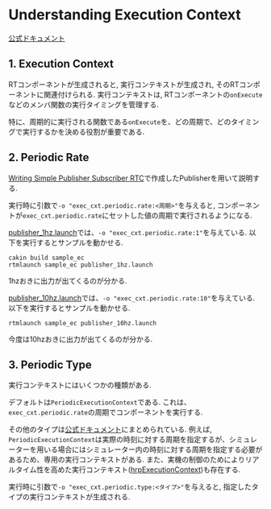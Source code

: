 # Understanding Execution Context

[公式ドキュメント](https://openrtm.org/openrtm/ja/doc/developersguide/basic_rtc_programming/rtcdevelflow)

## 1. Execution Context

RTコンポーネントが生成されると, 実行コンテキストが生成され, そのRTコンポーネントに関連付けられる. 実行コンテキストは, RTコンポーネントの`onExecute`などのメンバ関数の実行タイミングを管理する.

特に、周期的に実行される関数である`onExecute`を、どの周期で、どのタイミングで実行するかを決める役割が重要である.

## 2. Periodic Rate

[Writing Simple Publisher Subscriber RTC](https://github.com/Naoki-Hiraoka/rtmros_beginner_tutorial/blob/master/openrtm_beginner_tutorial/Writing_Simple_Publisher_Subscriber_RTC.md)で作成したPublisherを用いて説明する.

実行時に引数で`-o "exec_cxt.periodic.rate:<周期>"`を与えると, コンポーネントが`exec_cxt.periodic.rate`にセットした値の周期で実行されるようになる.

[publisher_1hz.launch](https://github.com/Naoki-Hiraoka/rtmros_beginner_tutorial/blob/master/openrtm_beginner_tutorial/sample_ec/launch/publisher_1hz.launch)では、`-o "exec_cxt.periodic.rate:1"`を与えている. 以下を実行するとサンプルを動かせる.
```
cakin build sample_ec
rtmlaunch sample_ec publisher_1hz.launch
```
1hzおきに出力が出てくるのが分かる.

[publisher_10hz.launch](https://github.com/Naoki-Hiraoka/rtmros_beginner_tutorial/blob/master/openrtm_beginner_tutorial/sample_ec/launch/publisher_10hz.launch)では、`-o "exec_cxt.periodic.rate:10"`を与えている. 以下を実行するとサンプルを動かせる.
```
rtmlaunch sample_ec publisher_10hz.launch
```
今度は10hzおきに出力が出てくるのが分かる.

## 3. Periodic Type

実行コンテキストにはいくつかの種類がある.

デフォルトは`PeriodicExecutionContext`である. これは、`exec_cxt.periodic.rate`の周期でコンポーネントを実行する.

その他のタイプは[公式ドキュメント](https://openrtm.org/openrtm/ja/doc/developersguide/basic_rtc_programming/comp_conf_reference)にまとめられている. 例えば, `PeriodicExecutionContext`は実際の時刻に対する周期を指定するが、シミュレーターを用いる場合にはシミュレーター内の時刻に対する周期を指定する必要があるため、専用の実行コンテキストがある. また、実機の制御のためによりリアルタイム性を高めた実行コンテキスト([hrpExecutionContext](https://github.com/fkanehiro/hrpsys-base/tree/master/ec/hrpEC))も存在する.

実行時に引数で`-o "exec_cxt.periodic.type:<タイプ>"`を与えると, 指定したタイプの実行コンテキストが生成される.
